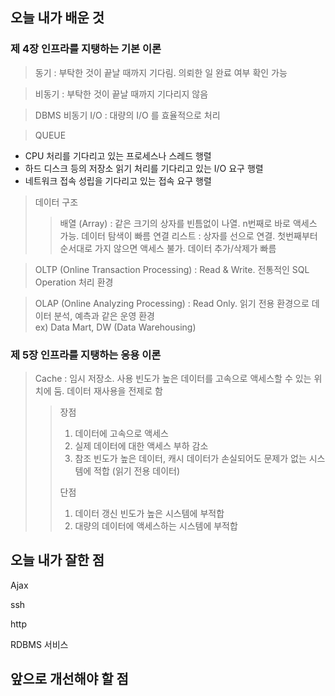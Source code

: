<h2> 오늘 내가 배운 것 </h2>

<h3> 제 4장 인프라를 지탱하는 기본 이론 </h3>

> 동기 : 부탁한 것이 끝날 때까지 기다림. 의뢰한 일 완료 여부 확인 가능

> 비동기 : 부탁한 것이 끝날 때까지 기다리지 않음

> DBMS 비동기 I/O : 대량의 I/O 를 효율적으로 처리

> QUEUE
  - CPU 처리를 기다리고 있는 프로세스나 스레드 행렬
  - 하드 디스크 등의 저장소 읽기 처리를 기다리고 있는 I/O 요구 행렬
  - 네트워크 접속 성립을 기다리고 있는 접속 요구 행렬

> 데이터 구조
> > 배열 (Array) : 같은 크기의 상자를 빈틈없이 나열. n번째로 바로 액세스 가능. 데이터 탐색이 빠름
> > 연결 리스트 : 상자를 선으로 연결. 첫번째부터 순서대로 가지 않으면 액세스 불가. 데이터 추가/삭제가 빠름

> OLTP (Online Transaction Processing) : Read & Write. 전통적인 SQL Operation 처리 환경

> OLAP (Online Analyzing Processing) : Read Only. 읽기 전용 환경으로 데이터 분석, 예측과 같은 운영 환경   
> ex) Data Mart, DW (Data Warehousing)

<h3> 제 5장 인프라를 지탱하는 응용 이론 </h3>

> Cache : 임시 저장소. 사용 빈도가 높은 데이터를 고속으로 액세스할 수 있는 위치에 둠. 데이터 재사용을 전제로 함
> > 장점
> > 1. 데이터에 고속으로 액세스
> > 2. 실제 데이터에 대한 액세스 부하 감소
> > 3. 참조 빈도가 높은 데이터, 캐시 데이터가 손실되어도 문제가 없는 시스템에 적합 (읽기 전용 데이터)
> >
> > 단점
> > 1. 데이터 갱신 빈도가 높은 시스템에 부적합
> > 2. 대량의 데이터에 액세스하는 시스템에 부적합


<h2> 오늘 내가 잘한 점 </h2>

Ajax

ssh

http

RDBMS 서비스


<h2> 앞으로 개선해야 할 점 </h2>
